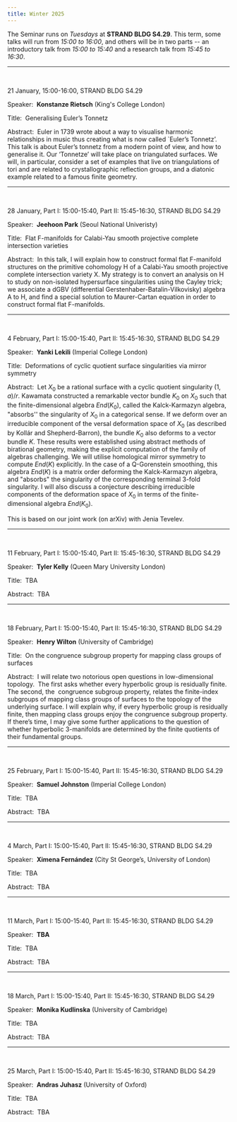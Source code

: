 ```yaml
---
title: Winter 2025
---
```



The Seminar runs on *Tuesdays* at **STRAND BLDG S4.29**. This term, some talks will run from *15:00 to 16:00*, and others will be in two parts -- an introductory talk from *15:00 to 15:40* and a research talk from *15:45 to 16:30*.



----------------------------------------------------------------
<br />

21 January, 15:00-16:00, STRAND BLDG S4.29

Speaker:&nbsp; **Konstanze Rietsch** (King's College London)

Title:&nbsp; Generalising Euler’s Tonnetz 

Abstract:&nbsp; Euler in 1739 wrote about a way to visualise harmonic relationships in music thus creating what is now called `Euler’s Tonnetz’. This talk is about Euler’s tonnetz from a modern point of view, and how to generalise it. Our ‘Tonnetze’ will take place on triangulated surfaces. We will, in particular, consider a set of examples that live on triangulations of tori and are related to crystallographic reflection groups, and a diatonic example related to a famous finite geometry.

---------------------------------------------------------
<br />

28 January, Part I: 15:00-15:40, Part II: 15:45-16:30, STRAND BLDG S4.29

Speaker:&nbsp; **Jeehoon Park** (Seoul National Univeristy)

Title:&nbsp; Flat F-manifolds for Calabi-Yau smooth projective complete intersection varieties
 


Abstract:&nbsp; In this talk, I will explain how to construct formal flat F-manifold structures on the primitive cohomology H of a Calabi-Yau smooth projective complete intersection variety X. My strategy is to convert an analysis on H to study on non-isolated hypersurface singularities using the Cayley trick; we associate a dGBV (differential Gerstenhaber-Batalin-Vilkovisky) algebra A to H, and find a special solution to Maurer-Cartan equation in order to construct formal flat F-manifolds.

---------------------------------------------------------
<br />


4 February, Part I: 15:00-15:40, Part II: 15:45-16:30, STRAND BLDG S4.29

Speaker:&nbsp; **Yanki Lekili** (Imperial College London)

Title:&nbsp; Deformations of cyclic quotient surface singularities via mirror symmetry




Abstract:&nbsp; Let $X_0$ be a rational surface with a cyclic quotient singularity $(1,a)/r$.  Kawamata constructed a remarkable vector bundle $K_0$ on $X_0$ such that the finite-dimensional algebra $End(K_0)$, called the Kalck-Karmazyn algebra, "absorbs'' the singularity of $X_0$ in a categorical sense.  If we deform over an irreducible component of the versal deformation space of $X_0$ (as described by Kollár and Shepherd-Barron), the bundle $K_0$ also deforms to a vector bundle $K$. These results were established using abstract methods of birational geometry, making the explicit computation of the family of algebras challenging. We will utilise homological mirror symmetry to compute $End(K)$ explicitly. In the case of a Q-Gorenstein smoothing, this algebra $End(K)$ is a matrix order deforming the Kalck-Karmazyn algebra, and "absorbs" the singularity of the corresponding terminal 3-fold singularity. I will also discuss a conjecture describing irreducible components of the deformation space of $X_0$ in terms of the finite-dimensional algebra $End(K_0)$.

This is based on our joint work (on arXiv) with Jenia Tevelev.

---------------------------------------------------------
<br />


11 February, Part I: 15:00-15:40, Part II: 15:45-16:30, STRAND BLDG S4.29

Speaker:&nbsp; **Tyler Kelly** (Queen Mary University London)

Title:&nbsp; TBA

Abstract:&nbsp; TBA 

---------------------------------------------------------
<br />

18 February, Part I: 15:00-15:40, Part II: 15:45-16:30, STRAND BLDG S4.29

Speaker:&nbsp; **Henry Wilton** (University of Cambridge)

Title:&nbsp; On the congruence subgroup property for mapping class groups of surfaces 

Abstract:&nbsp; I will relate two notorious open questions in low-dimensional topology.  The first asks whether every hyperbolic group is residually finite. The second, the  congruence subgroup property, relates the finite-index subgroups of mapping class groups of surfaces to the topology of the underlying surface. I will explain why, if every hyperbolic group is residually finite, then mapping class groups enjoy the congruence subgroup property. If there’s time, I may give some further applications to the question of whether hyperbolic 3-manifolds are determined by the finite quotients of their fundamental groups.

---------------------------------------------------------
<br />

25 February, Part I: 15:00-15:40, Part II: 15:45-16:30, STRAND BLDG S4.29

Speaker:&nbsp; **Samuel Johnston** (Imperial College London)

Title:&nbsp; TBA

Abstract:&nbsp; TBA 

---------------------------------------------------------
<br />

4 March, Part I: 15:00-15:40, Part II: 15:45-16:30, STRAND BLDG S4.29

Speaker:&nbsp; **Ximena Fernández** (City St George’s, University of London)

Title:&nbsp; TBA

Abstract:&nbsp; TBA 

---------------------------------------------------------
<br />

11 March, Part I: 15:00-15:40, Part II: 15:45-16:30, STRAND BLDG S4.29

Speaker:&nbsp; **TBA**

Title:&nbsp; TBA

Abstract:&nbsp; TBA 

---------------------------------------------------------
<br />

18 March, Part I: 15:00-15:40, Part II: 15:45-16:30, STRAND BLDG S4.29

Speaker:&nbsp; **Monika Kudlinska** (University of Cambridge)

Title:&nbsp; TBA

Abstract:&nbsp; TBA 

---------------------------------------------------------
<br />

25 March, Part I: 15:00-15:40, Part II: 15:45-16:30, STRAND BLDG S4.29

Speaker:&nbsp; **Andras Juhasz** (University of Oxford)

Title:&nbsp; TBA

Abstract:&nbsp; TBA 


